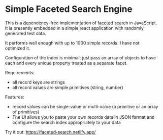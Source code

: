 # Simple Faceted Search Engine

This is a dependency-free implementation of faceted search in JavaScript. It is presently embedded in a simple react application with randomly generated test data.

It performs well enough with up to 1000 simple records. I have not optimized it.

Configuration of the index is minimal; just pass an array of objects to have each and every unique property treated as a separate facet.

Requirements:

- all record keys are strings
- all record values are simple primitives (string, number)

Features:

- record values can be single-value or multi-value (a primitive or an array of primitives)
- The UI allows you to paste your own records data in JSON format and configure the search index appropriately to your data

Try it out: https://faceted-search.netlify.app/